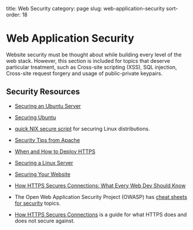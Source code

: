 title: Web Security
category: page
slug: web-application-security
sort-order: 18


# Web Application Security
Website security must be thought about while building every level of the web 
stack. However, this section is included for topics that deserve particular
treatment, such as Cross-site scripting (XSS), SQL injection, Cross-site 
request forgery and usage of public-private keypairs.


## Security Resources
* [Securing an Ubuntu Server](http://www.andrewault.net/2010/05/17/securing-an-ubuntu-server/)

* [Securing Ubuntu](http://joshrendek.com/2013/01/securing-ubuntu/)

* [quick NIX secure script](https://github.com/marshyski/quick-secure) for
securing Linux distributions.

* [Security Tips from Apache](http://httpd.apache.org/docs/current/misc/security_tips.html)

* [When and How to Deploy HTTPS](http://erik.io/blog/2013/06/08/a-basic-guide-to-when-and-how-to-deploy-https/)

* [Securing a Linux Server](http://spenserj.com/blog/2013/07/15/securing-a-linux-server/)

* [Securing Your Website](http://arstechnica.com/security/2013/02/securing-your-website-a-tough-job-but-someones-got-to-do-it/)

* [How HTTPS Secures Connections: What Every Web Dev Should Know](http://blog.hartleybrody.com/https-certificates/)

* The Open Web Application Security Project (OWASP) has 
  [cheat sheets for security](https://www.owasp.org/index.php/Cheat_Sheets) 
  topics.

* [How HTTPS Secures Connections](http://blog.hartleybrody.com/https-certificates/)
  is a guide for what HTTPS does and does not secure against.


